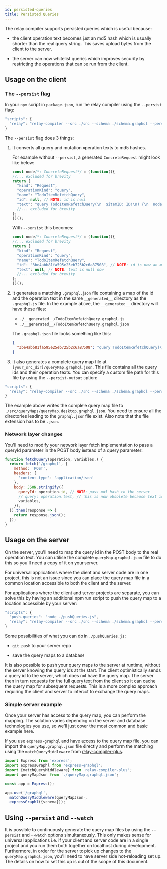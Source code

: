```yaml
---
id: persisted-queries
title: Persisted Queries
---
```


The relay compiler supports persisted queries which is useful because:

* the client operation text becomes just an md5 hash which is usually shorter than the real 
query string. This saves upload bytes from the client to the server.

* the server can now whitelist queries which improves security by restricting the operations 
that can be run from the client.

## Usage on the client

### The `--persist` flag
In your `npm` script in `package.json`, run the relay compiler using the `--persist` flag:

```js
"scripts": {
  "relay": "relay-compiler --src ./src --schema ./schema.graphql --persist"
}
```

The `--persist` flag does 3 things:

1. It converts all query and mutation operation texts to md5 hashes.

    For example without `--persist`, a generated `ConcreteRequest` might look like below:

    ```js
    const node/*: ConcreteRequest*/ = (function(){
    //... excluded for brevity
    return {
      "kind": "Request",
      "operationKind": "query",
      "name": "TodoItemRefetchQuery",
      "id": null, // NOTE: id is null
      "text": "query TodoItemRefetchQuery(\n  $itemID: ID!\n) {\n  node(id: $itemID) {\n    ...TodoItem_item_2FOrhs\n  }\n}\n\nfragment TodoItem_item_2FOrhs on Todo {\n    text\n    isComplete\n}\n",
      //... excluded for brevity
    };
    })();
    ```
    
    With `--persist` this becomes:
    
    ```js
    const node/*: ConcreteRequest*/ = (function(){
    //... excluded for brevity
    return {
      "kind": "Request",
      "operationKind": "query",
      "name": "TodoItemRefetchQuery",
      "id": "3be4abb81fa595e25eb725b2c6a87508", // NOTE: id is now an md5 hash of the query text
      "text": null, // NOTE: text is null now
      //... excluded for brevity
    };
    })();
    ```

2. It generates a matching `.graphql.json` file containing a map of the id and the operation text in the same `__generated__` 
directory as the `.graphql.js` file. In the example above, the `__generated__` directory will have these files:

    * `./__generated__/TodoItemRefetchQuery.graphql.js`
    * `./__generated__/TodoItemRefetchQuery.graphql.json`
    
    The `.graphql.json` file looks something like this:
    
    ```json
    {
      "3be4abb81fa595e25eb725b2c6a87508": "query TodoItemRefetchQuery(\n  $itemID: ID!\n) {\n  node(id: $itemID) {\n    ...TodoItem_item_2FOrhs\n  }\n}\n\nfragment TodoItem_item_2FOrhs on Todo {\n    text\n    isComplete\n}\n"
    }
    ```

3. It also generates a complete query map file at `[your_src_dir]/queryMap.graphql.json`. This file contains all the query ids 
and their operation texts. You can specify a custom file path for this file by using the `--persist-output` option:

```js
"scripts": {
  "relay": "relay-compiler --src ./src --schema ./schema.graphql --persist --persist-output ./src/queryMaps/queryMap.desktop.graphql.json"
}
```

The example above writes the complete query map file to `./src/queryMaps/queryMap.desktop.graphql.json`. You need to ensure all the directories
leading to the `graphql.json` file exist. Also note that the file extension has to be `.json`.

### Network layer changes
You'll need to modify your network layer fetch implementation to pass a queryId parameter in the POST body instead of a query parameter:

```js
function fetchQuery(operation, variables,) {
  return fetch('/graphql', {
    method: 'POST',
    headers: {
      'content-type': 'application/json'
    },
    body: JSON.stringify({
      queryId: operation.id, // NOTE: pass md5 hash to the server
      // query: operation.text, // this is now obsolete because text is null 
      variables,
    }),
  }).then(response => {
    return response.json();
  });
}
```

## Usage on the server
On the server, you'll need to map the query id in the POST body to the real operation text. You can utilise the complete 
`queryMap.graphql.json` file to do this so you'll need a copy of it on your server. 

For universal applications where the client and server code are in one project, this is not an issue since you can place 
the query map file in a common location accessible to both the client and the server.

For applications where the client and server projects are separate, you can solve this by having an additional npm run script
to push the query map to a location accessible by your server:

```js
"scripts": {
  "push-queries": "node ./pushQueries.js",
  "relay": "relay-compiler --src ./src --schema ./schema.graphql --persist && npm run push-queries"
}
```

Some possibilities of what you can do in `./pushQueries.js`:

* `git push` to your server repo

* save the query maps to a database

It is also possible to push your query maps to the server at runtime, without the server knowing the query ids at the start.
The client optimistically sends a query id to the server, which does not have the query map. The server then in turn requests
for the full query text from the client so it can cache the query map for subsequent requests. This is a more complex approach
requiring the client and server to interact to exchange the query maps.

### Simple server example
Once your server has access to the query map, you can perform the mapping. The solution varies depending on the server and
database technologies you use, so we'll just cover the most common and basic example here.
 
If you use `express-graphql` and have access to the query map file, you can import the `queryMap.graphql.json` file directly and
perform the matching using the `matchQueryMiddleware` from [relay-compiler-plus](https://github.com/yusinto/relay-compiler-plus).
 
```js
import Express from 'express';
import expressGraphl from 'express-graphql';
import {matchQueryMiddleware} from 'relay-compiler-plus';
import queryMapJson from './queryMap.graphql.json';

const app = Express();

app.use('/graphql',
  matchQueryMiddleware(queryMapJson),
  expressGraphl({schema}));
```

## Using `--persist` and `--watch`
It is possible to continuously generate the query map files by using the `--persist` and `--watch` options simultaneously. 
This only makes sense for universal applications i.e. if your client and server code are in a single project 
and you run them both together on localhost during development. Furthermore, in order for the server to pick up changes 
to the `queryMap.graphql.json`, you'll need to have server side hot-reloading set up. The details on how to set this up
is out of the scope of this document.

